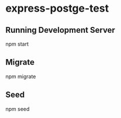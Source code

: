 # express-postge-test

## Running Development Server ##
npm start

## Migrate ##
npm migrate

## Seed ##
npm seed
